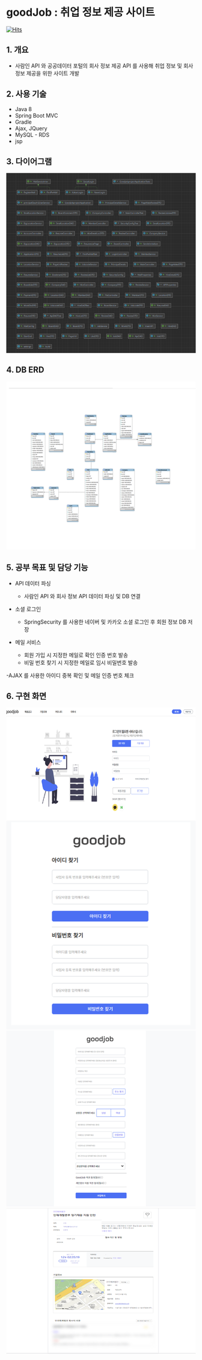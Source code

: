 # goodJob : 취업 정보 제공 사이트

[![Hits](https://hits.seeyoufarm.com/api/count/incr/badge.svg?url=https%3A%2F%2Fgithub.com%2FSeJonJ%2FGoodJob&count_bg=%233310C8&title_bg=%2316C86B&icon=&icon_color=%23E7E7E7&title=HITS&edge_flat=true)](https://hits.seeyoufarm.com)

## 1. 개요
- 사람인 API 와 공공데이터 포털의 회사 정보 제공 API 를 사용해
    취업 정보 및 회사 정보 제공을 위한 사이트 개발

## 2. 사용 기술
- Java 8 
- Spring Boot MVC
- Gradle 
- Ajax, JQuery
- MySQL - RDS
- jsp

## 3. 다이어그램
![](info/diagram.png)

## 4. DB ERD
![](info/db_erd.png)

## 5. 공부 목표 및 담당 기능
- API 데이터 파싱
  - 사람인 API 와 회사 정보 API 데이터 파싱 및 DB 연결

- 소셜 로그인
  - SpringSecurity 를 사용한 네이버 및 카카오 소셜 로그인 후 회원 정보 DB 저장

- 메일 서비스
  - 회원 가입 시 지정한 메일로 확인 인증 번호 발송
  - 비밀 번호 찾기 시 지정한 메일로 임시 비밀번호 발송

-AJAX 를 사용한 아이디 중복 확인 및 메일 인증 번호 체크

## 6. 구현 화면
![](info/loginForm.png)
![](info/findMemForm.png)
![](info/registerForm.png)
![](info/HireDetail.png)
